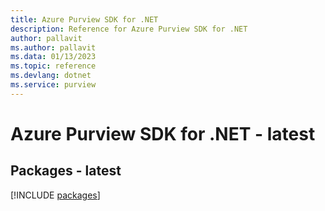 ```yaml
---
title: Azure Purview SDK for .NET
description: Reference for Azure Purview SDK for .NET
author: pallavit
ms.author: pallavit
ms.data: 01/13/2023
ms.topic: reference
ms.devlang: dotnet
ms.service: purview
---
```

# Azure Purview SDK for .NET - latest
## Packages - latest
[!INCLUDE [packages](purview-index.md)]